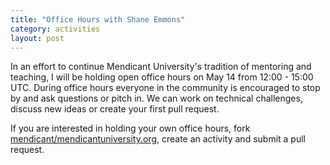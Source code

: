 ```yaml
---
title: "Office Hours with Shane Emmons"
category: activities
layout: post
---
```


In an effort to continue Mendicant University's tradition of mentoring and teaching, I will be holding open office hours on May 14 from 12:00 - 15:00 UTC. During office hours everyone in the community is encouraged to stop by and ask questions or pitch in. We can work on technical challenges, discuss new ideas or create your first pull request.

If you are interested in holding your own office hours, fork [mendicant/mendicantuniversity.org](https://github.com/mendicant/mendicantuniversity.org), create an activity and submit a pull request.
